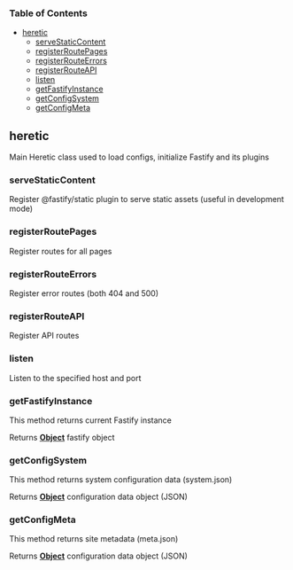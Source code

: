 <!-- Generated by documentation.js. Update this documentation by updating the source code. -->

### Table of Contents

*   [heretic][1]
    *   [serveStaticContent][2]
    *   [registerRoutePages][3]
    *   [registerRouteErrors][4]
    *   [registerRouteAPI][5]
    *   [listen][6]
    *   [getFastifyInstance][7]
    *   [getConfigSystem][8]
    *   [getConfigMeta][9]

## heretic

Main Heretic class used to load configs,
initialize Fastify and its plugins

### serveStaticContent

Register @fastify/static plugin to serve static
assets (useful in development mode)

### registerRoutePages

Register routes for all pages

### registerRouteErrors

Register error routes (both 404 and 500)

### registerRouteAPI

Register API routes

### listen

Listen to the specified host and port

### getFastifyInstance

This method returns current Fastify instance

Returns **[Object][10]** fastify object

### getConfigSystem

This method returns system configuration data (system.json)

Returns **[Object][10]** configuration data object (JSON)

### getConfigMeta

This method returns site metadata (meta.json)

Returns **[Object][10]** configuration data object (JSON)

[1]: #heretic

[2]: #servestaticcontent

[3]: #registerroutepages

[4]: #registerrouteerrors

[5]: #registerrouteapi

[6]: #listen

[7]: #getfastifyinstance

[8]: #getconfigsystem

[9]: #getconfigmeta

[10]: https://developer.mozilla.org/docs/Web/JavaScript/Reference/Global_Objects/Object
